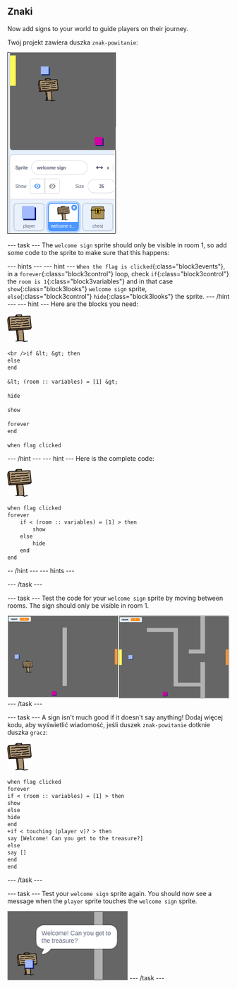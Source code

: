 ## Znaki

Now add signs to your world to guide players on their journey.

Twój projekt zawiera duszka `znak-powitanie`:

![zrzut ekranu](images/world-sign.png)

\--- task \--- The `welcome sign` sprite should only be visible in room 1, so add some code to the sprite to make sure that this happens:

\--- hints \--- \--- hint \--- `When the flag is clicked`{:class="block3events"}, in a `forever`{:class="block3control"} loop, check `if`{:class="block3control"} the `room is 1`{:class="block3variables"} and in that case `show`{:class="block3looks"} `welcome sign` sprite, `else`{:class="block3control"} `hide`{:class="block3looks"} the sprite. \--- /hint \--- \--- hint \--- Here are the blocks you need:

![sign](images/sign.png)

```blocks3
<br />if &lt; &gt; then
else
end

&lt; (room :: variables) = [1] &gt;

hide

show

forever
end

when flag clicked

```

\--- /hint \--- \--- hint \--- Here is the complete code:

![sign](images/sign.png)

```blocks3
when flag clicked
forever
    if < (room :: variables) = [1] > then
        show
    else
        hide
    end
end
```

-- /hint \--- \--- hints \---

\--- /task \---

\--- task \--- Test the code for your `welcome sign` sprite by moving between rooms. The sign should only be visible in room 1.

![zrzut ekranu](images/world-sign-test.png) \--- /task \---

\--- task \--- A sign isn't much good if it doesn't say anything! Dodaj więcej kodu, aby wyświetlić wiadomość, jeśli duszek `znak-powitanie` dotknie duszka `gracz`:

![sign](images/sign.png)

```blocks3
when flag clicked
forever
if < (room :: variables) = [1] > then
show
else
hide
end
+if < touching (player v)? > then
say [Welcome! Can you get to the treasure?]
else
say []
end
end
```

\--- /task \---

\--- task \--- Test your `welcome sign` sprite again. You should now see a message when the `player` sprite touches the `welcome sign` sprite.

![zrzut ekranu](images/world-sign-test2.png) \--- /task \---